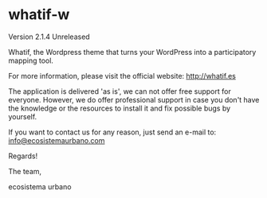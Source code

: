 whatif-w
========
Version 2.1.4 Unreleased

Whatif, the Wordpress theme that turns your WordPress into a participatory mapping tool.

For more information, please visit the official website: http://whatif.es

The application is delivered 'as is', we can not offer free support for everyone. However, we do offer professional support in case you don't have the knowledge or the resources to install it and fix possible bugs by yourself. 

If you want to contact us for any reason, just send an e-mail to: info@ecosistemaurbano.com

Regards!

The team,

ecosistema urbano
